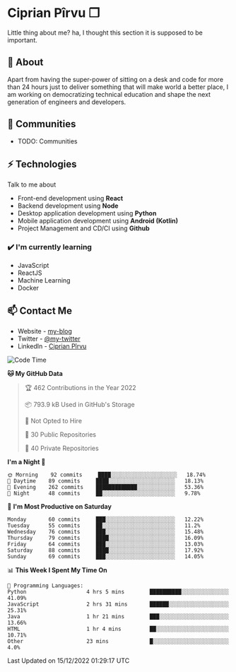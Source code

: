 # Ciprian Pîrvu ❐

Little thing about me? ha, I thought this section it is supposed to be important.

## 🧐 About

Apart from having the super-power of sitting on a desk and code for more than 24 hours just to deliver something that will make world a better place, I am working on democratizing technical education and shape the next generation of engineers and developers.

## 👯 Communities

-   TODO: Communities

## ⚡ Technologies

Talk to me about

-   Front-end development using **React**
-   Backend development using **Node**
-   Desktop application development using **Python**
-   Mobile application development using **Android (Kotlin)**
-   Project Management and CD/CI using **Github**

### ✔️ I'm currently learning

-   JavaScript
-   ReactJS
-   Machine Learning
-   Docker

## 📫 Contact Me

-   Website - [my-blog]()
-   Twitter - [@my-twitter]()
-   LinkedIn - [Ciprian Pîrvu](https://www.linkedin.com/in/p%C3%AErvu-ciprian-cristian-4415991b1/)

<!--START_SECTION:waka-->
![Code Time](http://img.shields.io/badge/Code%20Time-1%2C413%20hrs%2040%20mins-blue)

**🐱 My GitHub Data** 

> 🏆 462 Contributions in the Year 2022
 > 
> 📦 793.9 kB Used in GitHub's Storage 
 > 
> 🚫 Not Opted to Hire
 > 
> 📜 30 Public Repositories 
 > 
> 🔑 40 Private Repositories  
 > 
**I'm a Night 🦉** 

```text
🌞 Morning    92 commits     ████░░░░░░░░░░░░░░░░░░░░░   18.74% 
🌆 Daytime    89 commits     ████░░░░░░░░░░░░░░░░░░░░░   18.13% 
🌃 Evening    262 commits    █████████████░░░░░░░░░░░░   53.36% 
🌙 Night      48 commits     ██░░░░░░░░░░░░░░░░░░░░░░░   9.78%

```
📅 **I'm Most Productive on Saturday** 

```text
Monday       60 commits     ███░░░░░░░░░░░░░░░░░░░░░░   12.22% 
Tuesday      55 commits     ██░░░░░░░░░░░░░░░░░░░░░░░   11.2% 
Wednesday    76 commits     ███░░░░░░░░░░░░░░░░░░░░░░   15.48% 
Thursday     79 commits     ████░░░░░░░░░░░░░░░░░░░░░   16.09% 
Friday       64 commits     ███░░░░░░░░░░░░░░░░░░░░░░   13.03% 
Saturday     88 commits     ████░░░░░░░░░░░░░░░░░░░░░   17.92% 
Sunday       69 commits     ███░░░░░░░░░░░░░░░░░░░░░░   14.05%

```


📊 **This Week I Spent My Time On** 

```text
💬 Programming Languages: 
Python                   4 hrs 5 mins        ██████████░░░░░░░░░░░░░░░   41.09% 
JavaScript               2 hrs 31 mins       ██████░░░░░░░░░░░░░░░░░░░   25.31% 
Java                     1 hr 21 mins        ███░░░░░░░░░░░░░░░░░░░░░░   13.66% 
HTML                     1 hr 4 mins         ██░░░░░░░░░░░░░░░░░░░░░░░   10.71% 
Other                    23 mins             █░░░░░░░░░░░░░░░░░░░░░░░░   4.0%

```


 Last Updated on 15/12/2022 01:29:17 UTC
<!--END_SECTION:waka-->
